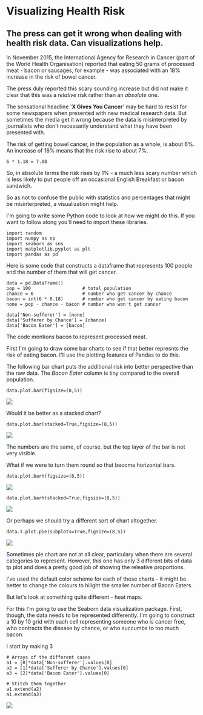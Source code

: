 # Visualizing Health Risk

## The press can get it wrong when dealing with health risk data. Can visualizations help.

In November 2015, the International Agency for Research in Cancer (part of the World Health Organisation) reported that eating 50 grams of processed meat - bacon or sausages, for example - was associated with an 18% increase in the risk of bowel cancer. 

The press duly reported this scary sounding increase but did not make it clear that this was a _relative_ risk rather than an _absolute_ one.

The sensational headline '__X Gives You Cancer__' may be hard to resist for some newspapers when presented with new medical research data. But sometimes the media get it wrong because the data is misinterpreted by journalists who don't necessarily understand what they have been presented with.

The risk of getting bowel cancer, in the population as a whole, is about 6%. An increase of 18% means that the risk rise to about 7%. 

    6 * 1.18 = 7.08


So, in absolute terms the risk rises by 1% - a much less scary number which is less likely to put people off an occasional English Breakfast or bacon sandwich.

So as not to confuse the public with statistics and percentages that might be misinterpreted, a visualization might help.

I'm going to write some Python code to look at how we might do this. If you want to follow along you'll need to import these libraries.

    import random
    import numpy as np
    import seaborn as sns
    import matplotlib.pyplot as plt
    import pandas as pd

Here is some code that constructs a dataframe that represents 100 people and the number of them that will get cancer.

    data = pd.DataFrame()
    pop = 100                   # total population
    chance = 6                  # number who get cancer by chance
    bacon = int(6 * 0.18)       # number who get cancer by eating bacon
    none = pop - chance - bacon # number who won't get cancer 

    data['Non-sufferer'] = [none]
    data['Sufferer by Chance'] = [chance]
    data['Bacon Eater'] = [bacon]

The code mentions bacon to represent processed meat.

First I'm going to draw some bar charts to see if that better represnts the risk of eating bacon. I'll use the plotting features of Pandas to do this.

The following bar chart puts the additional risk into better perspective than the raw data. The  _Bacon Eater_ column is tiny compared to the overall population.

    data.plot.bar(figsize=(8,5))

![](https://github.com/alanjones2/Alan-Jones-article-code/raw/master/riskviz/images/barv.png)

Would it be better as a stacked chart?

    data.plot.bar(stacked=True,figsize=(8,5))


![](https://github.com/alanjones2/Alan-Jones-article-code/raw/master/riskviz/images/barvstacked.png)


The numbers are the same, of course, but the top layer of the bar is not very visible.

What if we were to turn them round so that become horizontal bars.

    data.plot.barh(figsize=(8,5))

![](https://github.com/alanjones2/Alan-Jones-article-code/raw/master/riskviz/images/barh.png)

    data.plot.barh(stacked=True,figsize=(8,5))

![](https://github.com/alanjones2/Alan-Jones-article-code/raw/master/riskviz/images/barhstacked.png)


Or perhaps we should try a different sort of chart altogether.

    data.T.plot.pie(subplots=True,figsize=(8,5))

![](https://github.com/alanjones2/Alan-Jones-article-code/raw/master/riskviz/images/pie.png)

Sometimes pie chart are not at all clear, particulary when there are several categories to represent. However, this one has only 3 different bits of data tp plot and does a pretty good job of showing the releative proportions.

I've used the default color scheme for each of these charts - it might be better to change the colours to hilight the smaller number of Bacon Eaters.

But let's look at something quite different - heat maps.

For this I'm going to use the Seaborn data visualization package. First, though, the data needs to be represented differently. I'm going to construct a 10 by 10 grid with each cell representing someone who is cancer free, who contracts the disease by chance, or who succumbs to too much bacon.

I start by making 3 

    # Arrays of the different cases
    a1 = [0]*data['Non-sufferer'].values[0]
    a2 = [1]*data['Sufferer by Chance'].values[0]
    a3 = [2]*data['Bacon Eater'].values[0]

    # Stitch them together
    a1.extend(a2)
    a1.extend(a3)



![](https://github.com/alanjones2/Alan-Jones-article-code/raw/master/riskviz/images/iconarray.png)